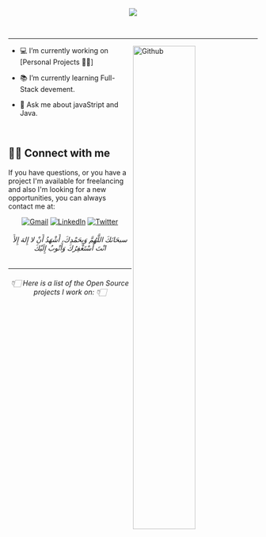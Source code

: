  
<div align="center"><img src="https://readme-typing-svg.herokuapp.com?font=+League+Gothic&size=30&center=true&width=600&lines=Hello+%F0%9F%91%8B;I'm+Samuel+Overs+Pelham;A+digital+nomad;Feel+free+to+look+around;And++reach+out+if+needed.."></div>

<br> 
 
<p align="center"> <a href="https://github.com/Essohpee/" align="center" ><img align="center"  alt="" src="https://visitor-badge.laobi.icu/badge?page_id=Essohpee.visitor-badge"></a></p>


 
---
<!-- Statistics -->
<a href="#"><img align="right" width="50%" alt="Github" src="https://github-readme-stats.vercel.app/api?username=Essohpee&theme=algolia&show_icons=true&count_private=true&bg_color=1e2b3c&border_color=B2E0FF&icon_color=95ccff&border_radius=20&include_all_commits=true" /></a>


* 💻 I’m currently working on [Personal Projects 🤲🏻]

* 📚 I’m currently learning Full-Stack devement.

* 💬 Ask me about javaStript and Java.

<br> 

## 🙋‍♂️ Connect with me
If you have questions, or you have a project I'm available for freelancing and also I'm looking for a new opportunities,
you can always contact me at: <br>

<!-- Social Links -->
<div align= "center">
  
  <a href="mailto:abdelrahmanbayoumi1@gmail.com">
   <img alt="Gmail" src="https://img.shields.io/badge/Gmail-D14836?style=for-the-badge&logo=gmail&logoColor=white"/></a>
  
   <a href="https://www.linkedin.com/in/abdelrahman-bayoumi/">
    <img alt="LinkedIn" src="https://img.shields.io/badge/linkedin-%230077B5.svg?style=for-the-badge&logo=linkedin&logoColor=white"/></a> 
   
  <a href="https://twitter.com/Abdelrahman_B1">
   <img alt="Twitter" src="https://img.shields.io/badge/Abdelrahman_B1-%231DA1F2.svg?style=for-the-badge&logo=Twitter&logoColor=white"/></a>
  
  
</div>


<h6 align="center">سبحَانَكَ اللَّهُمَّ وَبِحَمْدِكَ، أَشْهَدُ أَنْ لا إِلهَ إِلأَ انْتَ أَسْتَغْفِرُكَ وَأَتْوبُ إِلَيْكَ</h6>

---

<h6 align="center">👇🏻 Here is a list of the Open Source projects I work on: 👇🏻</h6>
